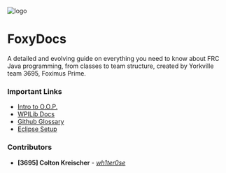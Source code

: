 ![logo](https://github.com/wh1ter0se/PowerUp-2018/blob/master/banner.png?raw=true)

# FoxyDocs
A detailed and evolving guide on everything you need to know about FRC Java programming, from classes to team structure, created by Yorkville team 3695, Foximus Prime.

### Important Links

 - [Intro to O.O.P.](https://stackify.com/oops-concepts-in-java/)
 - [WPILib Docs](http://first.wpi.edu/FRC/roborio/release/docs/java/)
 - [Github Glossary](https://help.github.com/articles/github-glossary/)
 - [Eclipse Setup](https://wpilib.screenstepslive.com/s/4485/m/13809/l/599681-installing-eclipse-c-java) 
 
### Contributors
 * **\[3695\] Colton Kreischer** - [*wh1ter0se*](https://github.com/wh1ter0se)
